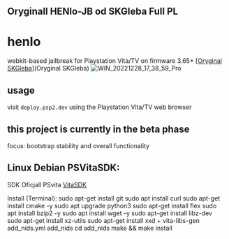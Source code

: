 ## Oryginall HENlo-JB od  SKGleba Full PL

# henlo
webkit-based jailbreak for Playstation Vita/TV on firmware 3.65+
[[Oryginal SKGleba](https://github.com/SKGleba/henlo_jb)](Oryginal SKGleba)
![WIN_20221228_17_38_59_Pro](https://user-images.githubusercontent.com/30833773/209846346-8cc988e5-81b7-40be-9bb9-4f124794c498.jpg)

## usage
visit ```deploy.psp2.dev``` using the Playstation Vita/TV web browser

## this project is currently in the beta phase
focus: bootstrap stability and overall functionality

## Linux Debian  PSVitaSDK:
SDK Oficjall PSvita
[VitaSDK]([https://dotnet.microsoft.com/en-us/download/dotnet](https://github.com/vitasdk))

Install (Terminal):
sudo apt-get install git
sudo apt install curl
sudo apt-get install cmake -y
sudo apt upgrade python3
sudo apt-get install flex
sudo apt install bzip2 -y
sudo apt install wget -y
sudo apt-get install libz-dev
sudo apt-get install xz-utils 
sudo apt-get install xxd
+
vita-libs-gen add_nids.yml add_nids
cd add_nids
make && make install
